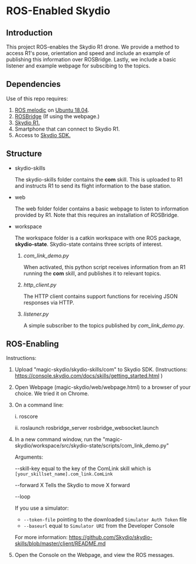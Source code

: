 # ROS-Enabled Skydio

## Introduction

This project ROS-enables the Skydio R1 drone. We provide a method to access R1's pose, orientation and speed and include an example of publishing this information over ROSBridge. Lastly, we include a basic listener and example webpage for subscibing to the topics. 


## Dependencies

Use of this repo requires:  
1. [ROS melodic](http://wiki.ros.org/melodic) on [Ubuntu 18.04](https://www.ubuntu.com/download/desktop). 
2. [ROSBridge](http://wiki.ros.org/rosbridge_suite) (If using the webpage.)
2. [Skydio R1.](https://www.skydio.com/)
3. Smartphone that can connect to Skydio R1. 
4. Access to [Skydio SDK.](https://www.skydio.com/developer/)


## Structure 

- skydio-skills

    The skydio-skills folder contains the **com** skill. This is uploaded to R1 and instructs R1 to send its flight information to the base station. 

- web 

    The web folder folder contains a basic webpage to listen to information provided by R1. Note that this requires an installation of ROSBridge. 

- workspace

    The workspace folder is a catkin workspace with one ROS package, **skydio-state**. Skydio-state contains three scripts of interest. 
    1. *com_link_demo.py* 
    
        When activated, this python script receives information from an R1 running the **com** skill, and publishes it to relevant topics. 
        
    2. *http_client.py* 
        
        The HTTP client contains support functions for receiving JSON responses via HTTP. 
        
    3. *listener.py*
    
        A simple subscriber to the topics published by *com_link_demo.py*. 


## ROS-Enabling

Instructions: 

1. Upload "magic-skydio/skydio-skills/com" to Skydio SDK. (Instructions: https://console.skydio.com/docs/skills/getting_started.html ) 
2. Open Webpage (magic-skydio/web/webpage.html) to a browser of your choice. We tried it on Chrome. 
3. On a command line: 

    i. roscore
    
    ii. roslaunch rosbridge_server rosbridge_websocket.launch
    
4. In a new command window, run the "magic-skydio/workspace/src/skydio-state/scripts/com_link_demo.py" 

    Arguments: 
    
    --skill-key equal to the key of the ComLink skill which is `[your_skillset_name].com_link.ComLink`
    
    --forward X Tells the Skydio to move X forward
    
    --loop 
     
    If you use a simulator: 
    - `--token-file` pointing to the downloaded `Simulator Auth Token` file
    - `--baseurl` equal to `Simulator URI` from the Developer Console

    For more information: https://github.com/Skydio/skydio-skills/blob/master/client/README.md

5. Open the Console on the Webpage, and view the ROS messages.


